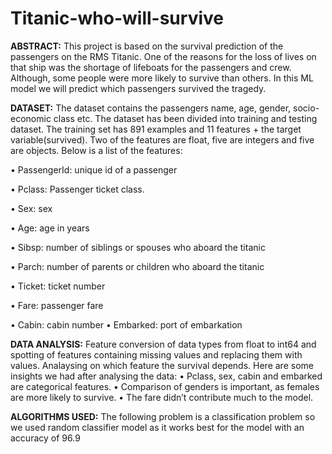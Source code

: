 # Titanic-who-will-survive
**ABSTRACT:**
This project is based on the survival prediction of the passengers on the RMS Titanic. One of the reasons for the loss of lives on that ship was the shortage of lifeboats for the passengers and crew. Although, some people were more likely to survive than others. In this ML model we will predict which passengers survived the tragedy.

**DATASET:**
The dataset contains the passengers name, age, gender, socio-economic class etc. The dataset has been divided into training and testing dataset. The training set has 891 examples and 11 features + the target variable(survived). Two of the features are float, five are integers and five are objects. Below is a list of the features:

•	PassengerId: unique id of a passenger

•	Pclass: Passenger ticket class.

•	Sex:  sex

•	Age: age in years 

•	Sibsp: number of siblings or spouses who aboard the titanic

•	Parch: number of parents or children who aboard the titanic

•	Ticket: ticket number

•	Fare: passenger fare

•	Cabin: cabin number
•	Embarked: port of embarkation

**DATA ANALYSIS:**
Feature conversion of data types from float to int64 and spotting of features containing missing values and replacing them with values. Analaysing on which feature the survival depends. 
Here are some insights we had after analysing the data: 
• Pclass, sex, cabin and embarked are categorical features. 
• Comparison of genders is important, as females are more likely to survive.
• The fare didn’t contribute much to the model.

**ALGORITHMS USED:**
The following problem is a classification problem so we used random classifier model as it works best for the model with an accuracy of 96.9

